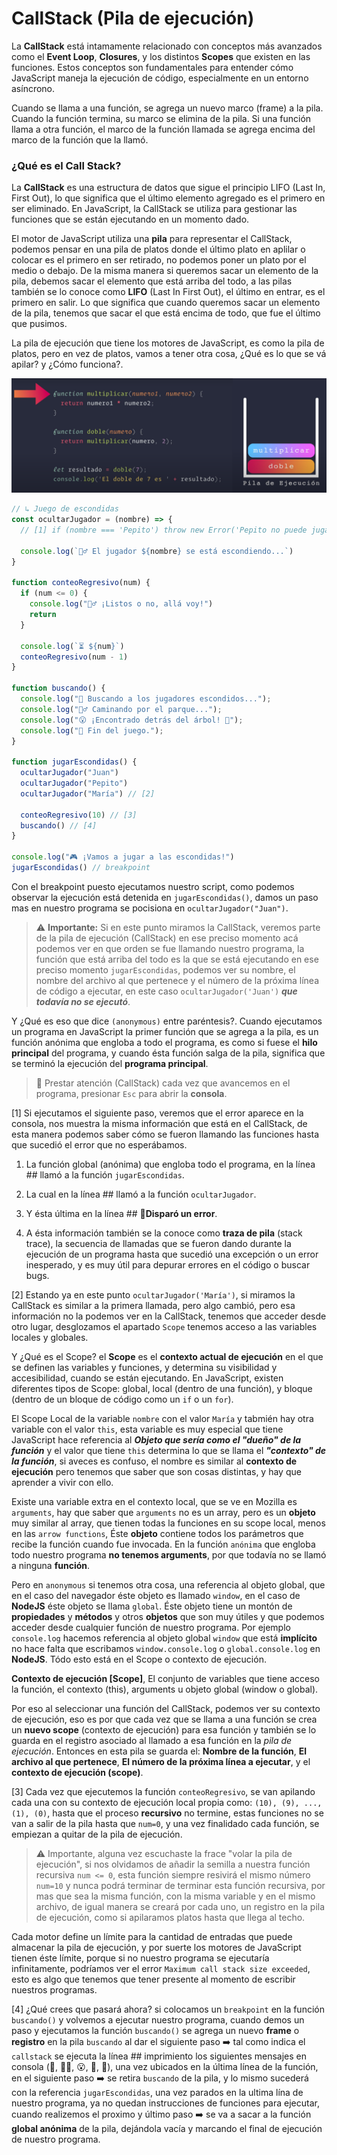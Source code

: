 # CallStack (Pila de ejecución)

La **CallStack** está intamamente relacionado con conceptos más avanzados como el **Event Loop**, **Closures**, y los distintos **Scopes** que existen en las funciones. Estos conceptos son fundamentales para entender cómo JavaScript maneja la ejecución de código, especialmente en un entorno asíncrono.

Cuando se llama a una función, se agrega un nuevo marco (frame) a la pila. Cuando la función termina, su marco se elimina de la pila. Si una función llama a otra función, el marco de la función llamada se agrega encima del marco de la función que la llamó.

### ¿Qué es el Call Stack?

La **CallStack** es una estructura de datos que sigue el principio LIFO (Last In, First Out), lo que significa que el último elemento agregado es el primero en ser eliminado. En JavaScript, la CallStack se utiliza para gestionar las funciones que se están ejecutando en un momento dado.

El motor de JavaScript utiliza una **pila** para representar el CallStack, podemos pensar en una pila de platos donde el último plato en aplilar o colocar es el primero en ser retirado, no podemos poner un plato por el medio o debajo. De la misma manera si queremos sacar un elemento de la pila, debemos sacar el elemento que está arriba del todo, a las pilas también se lo conoce como **LIFO** (Last In First Out), el último en entrar, es el primero en salir. Lo que significa que cuando queremos sacar un elemento de la pila, tenemos que sacar el que está encima de todo, que fue el último que pusimos.

La pila de ejecución que tiene los motores de JavaScript, es como la pila de platos, pero en vez de platos, vamos a tener otra cosa, ¿Qué es lo que se vá apilar? y ¿Cómo funciona?.

![Script JavaScript CallStack](../img/01-script-callstack.png)

<!--
<p align="center">
  <img src="../img/01-script-callstack.png" alt="Script JavaScript CallStack" width="500" />
</p>
<p align="center"><em>Figura 1. CallStack - Script</em></p>
-->

```js
// ↳ Juego de escondidas
const ocultarJugador = (nombre) => {
  // [1] if (nombre === 'Pepito') throw new Error('Pepito no puede jugar hoy 🤕');

  console.log(`🧍‍♂️ El jugador ${nombre} se está escondiendo...`)
}

function conteoRegresivo(num) {
  if (num <= 0) {
    console.log("🕵️‍♂️ ¡Listos o no, allá voy!")
    return
  }

  console.log(`⏳ ${num}`)
  conteoRegresivo(num - 1)
}

function buscando() {
  console.log("👀 Buscando a los jugadores escondidos...");
  console.log("🚶‍♂️ Caminando por el parque...");
  console.log("😮 ¡Encontrado detrás del árbol! 🌳");
  console.log("🏁 Fin del juego.");
}

function jugarEscondidas() {
  ocultarJugador("Juan")
  ocultarJugador("Pepito")
  ocultarJugador("María") // [2]

  conteoRegresivo(10) // [3]
  buscando() // [4]
}

console.log("🎮 ¡Vamos a jugar a las escondidas!")
jugarEscondidas() // breakpoint
```

Con el breakpoint puesto ejecutamos nuestro script, como podemos observar la ejecución está detenida en `jugarEscondidas()`, damos un paso mas en nuestro programa se pocisiona en `ocultarJugador("Juan")`.

>⚠️ **Importante:** Si en este punto miramos la CallStack, veremos parte de la pila de ejecución (CallStack) en ese preciso momento acá podemos ver en que orden se fue llamando nuestro programa, la función que está arriba del todo es la que se está ejecutando en ese preciso momento `jugarEscondidas`, podemos ver su nombre, el nombre del archivo al que pertenece y el número de la próxima línea de código a ejecutar, en este caso `ocultarJugador('Juan')` ***que todavía no se ejecutó***.

Y ¿Qué es eso que dice `(anonymous)` entre paréntesis?. Cuando ejecutamos un programa en JavaScript la primer función que se agrega a la pila, es un función anónima que engloba a todo el programa, es como si fuese el **hilo principal** del programa, y cuando ésta función salga de la pila, significa que se terminó la ejecución del **programa principal**.

>👀 Prestar atención (CallStack) cada vez que avancemos en el programa, presionar `Esc` para abrir la **consola**.

[1] Si ejecutamos el siguiente paso, veremos que el error aparece en la consola, nos muestra la misma información que está en el CallStack, de esta manera podemos saber cómo se fueron llamando las funciones hasta que sucedió el error que no esperábamos.

1. La función global (anónima) que engloba todo el programa, en la línea ## llamó a la función `jugarEscondidas`.

2. La cual en la línea ## llamó a la función `ocultarJugador`.

3. Y ésta última en la línea ## 🐞**Disparó un error**.

4. A ésta información también se la conoce como **traza de pila** (stack trace), la secuencia de llamadas que se fueron dando durante la ejecución de un programa hasta que sucedió una excepción o un error inesperado, y es muy útil para depurar errores en el código o buscar bugs.

[2] Estando ya en este punto `ocultarJugador('María')`, si miramos la CallStack es similar a la primera llamada, pero algo cambió, pero esa información no la podemos ver en la CallStack, tenemos que acceder desde otro lugar, desglozamos el apartado `Scope` tenemos acceso a las variables locales y globales.

Y ¿Qué es el Scope? el **Scope** es el **contexto actual de ejecución** en el que se definen las variables y funciones, y determina su visibilidad y accesibilidad, cuando se están ejecutando. En JavaScript, existen diferentes tipos de Scope: global, local (dentro de una función), y bloque (dentro de un bloque de código como un `if` o un `for`).

El Scope Local de la variable `nombre` con el valor `María` y tabmién hay otra variable con el valor `this`, esta variable es muy especial que tiene JavaScript hace referencia al ***Objeto que sería como el "dueño" de la función*** y el valor que tiene `this` determina lo que se llama el ***"contexto" de la función***, si aveces es confuso, el nombre es similar al **contexto de ejecución** pero tenemos que saber que son cosas distintas, y hay que aprender a vivir con ello.

Existe una variable extra en el contexto local, que se ve en Mozilla es `arguments`, hay que saber que `arguments` no es un array, pero es un **objeto** muy similar al array, que tienen todas la funciones en su scope local, menos en las `arrow functions`, Éste **objeto** contiene todos los parámetros que recibe la función cuando fue invocada. En la función `anónima` que engloba todo nuestro programa **no tenemos arguments**, por que todavía no se llamó a ninguna **función**.

Pero en `anonymous` si tenemos otra cosa, una referencia al objeto global, que en el caso del navegador éste objeto es llamado `window`, en el caso de **NodeJS** éste objeto se llama `global`. Éste objeto tiene un montón de **propiedades** y **métodos** y otros **objetos** que son muy útiles y que podemos acceder desde cualquier función de nuestro programa. Por ejemplo `console.log` hacemos referencia al objeto global `window` que está **implícito** no hace falta que escribamos `window.console.log` o `global.console.log` en **NodeJS**. Tódo esto está en el Scope o contexto de ejecución.

**Contexto de ejecución [Scope]**, El conjunto de variables que tiene acceso la función, el contexto (this), arguments u objeto global (window o global).

Por eso al seleccionar una función del CallStack, podemos ver su contexto de ejecución, eso es por que cada vez que se llama a una función se crea un **nuevo scope** (contexto de ejecución) para esa función y también se lo guarda en el registro asociado al llamado a esa función en la *pila de ejecución*. Entonces en esta pila se guarda el: **Nombre de la función**, **El archivo al que pertenece**, **El número de la próxima línea a ejecutar**, y el **contexto de ejecución (scope)**.

[3] Cada vez que ejecutemos la función `conteoRegresivo`, se van apilando cada una con su contexto de ejecución local propia como: `(10), (9), ..., (1), (0)`, hasta que el proceso **recursivo** no termine, estas funciones no se van a salir de la pila hasta que `num=0`, y una vez finalidado cada función, se empiezan a quitar de la pila de ejecución.

>⚠️ Importante, alguna vez escuchaste la frace "volar la pila de ejecución", si nos olvidamos de añadir la semilla a nuestra función recursiva `num <= 0`, esta función siempre resivirá el mismo número `num=10` y nunca podrá terminar de terminar esta función recursiva, por mas que sea la misma función, con la misma variable y en el mismo archivo, de igual manera se creará por cada uno, un registro en la pila de ejecución, como si apilaramos platos hasta que llega al techo.

Cada motor define un límite para la cantidad de entradas que puede almacenar la pila de ejecución, y por suerte los motores de JavaScript tienen éste límite, porque si no nuestro programa se ejecutaría infinitamente, podríamos ver el error `Maximum call stack size exceeded`, esto es algo que tenemos que tener presente al momento de escribir nuestros programas.

[4] ¿Qué crees que pasará ahora? si colocamos un `breakpoint` en la función `buscando()` y volvemos a ejecutar nuestro programa, cuando demos un paso y ejecutamos la función `buscando()` se agrega un nuevo **frame** o **registro** en la pila `buscando` al dar el siguiente paso ➡️ tal como indica el `callstack` se ejecuta la línea ## imprimiento los siguientes mensajes en consola (👀, 🚶‍♂️, 😮, 🌳, 🏁), una vez ubicados en la última línea de la función, en el siguiente paso ➡️ se retira `buscando` de la pila, y lo mismo sucederá con la referencia `jugarEscondidas`, una vez parados en la ultima lína de nuestro programa, ya no quedan instrucciones de funciones para ejecutar, cuando realizemos el proximo y último paso ➡️ se va a sacar a la función **global anónima** de la pila, dejándola vacía y marcando el final de ejecución de nuestro programa.


